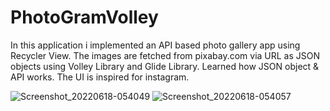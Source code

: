 # PhotoGramVolley
In this application i implemented an API based photo gallery app using Recycler View. 
The images are fetched from pixabay.com via URL as JSON objects using Volley Library and Glide Library. 
Learned how JSON object &amp; API works. 
The UI is inspired for instagram. 


![Screenshot_20220618-054049](https://user-images.githubusercontent.com/107514813/174414717-c85f38f9-3779-4dd6-9e7f-fbb4d784b891.png)
![Screenshot_20220618-054057](https://user-images.githubusercontent.com/107514813/174414722-a88e718a-4d88-41c0-9f7e-a54f613eb198.png)
